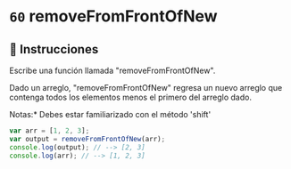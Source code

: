# `60` removeFromFrontOfNew

## 📝 Instrucciones

Escribe una función llamada "removeFromFrontOfNew".

Dado un arreglo, "removeFromFrontOfNew" regresa un nuevo arreglo que contenga todos los elementos menos el primero del arreglo dado. 

Notas:* Debes estar familiarizado con el método 'shift'

```Javascript
var arr = [1, 2, 3];
var output = removeFromFrontOfNew(arr);
console.log(output); // --> [2, 3]
console.log(arr); // --> [1, 2, 3]
```